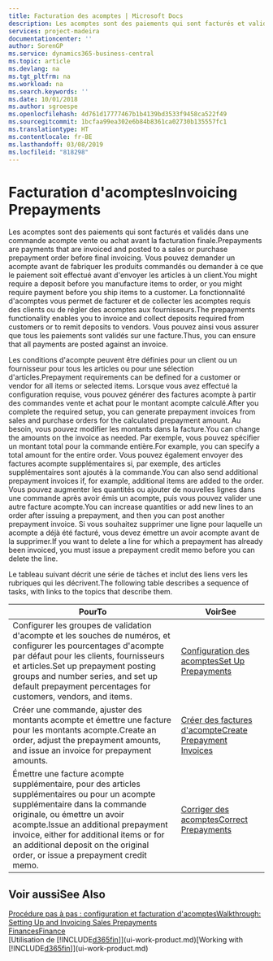 ```yaml
---
title: Facturation des acomptes | Microsoft Docs
description: Les acomptes sont des paiements qui sont facturés et validés dans une commande acompte vente ou achat avant la facturation finale. Vous pouvez demander un acompte avant de fabriquer les produits commandés ou demander à ce que le paiement soit effectué avant d'envoyer les articles à un client. La fonctionnalité d'acomptes vous permet de facturer et de collecter les acomptes requis des clients ou de régler des acomptes aux fournisseurs. Vous pouvez ainsi vous assurer que tous les paiements sont validés sur une facture.
services: project-madeira
documentationcenter: ''
author: SorenGP
ms.service: dynamics365-business-central
ms.topic: article
ms.devlang: na
ms.tgt_pltfrm: na
ms.workload: na
ms.search.keywords: ''
ms.date: 10/01/2018
ms.author: sgroespe
ms.openlocfilehash: 4d761d17777467b1b4139bd3533f9458ca522f49
ms.sourcegitcommit: 1bcfaa99ea302e6b84b8361ca02730b135557fc1
ms.translationtype: HT
ms.contentlocale: fr-BE
ms.lasthandoff: 03/08/2019
ms.locfileid: "818298"
---
```

# <a name="invoicing-prepayments"></a><span data-ttu-id="f54a3-106">Facturation d'acomptes</span><span class="sxs-lookup"><span data-stu-id="f54a3-106">Invoicing Prepayments</span></span>
<span data-ttu-id="f54a3-107">Les acomptes sont des paiements qui sont facturés et validés dans une commande acompte vente ou achat avant la facturation finale.</span><span class="sxs-lookup"><span data-stu-id="f54a3-107">Prepayments are payments that are invoiced and posted to a sales or purchase prepayment order before final invoicing.</span></span> <span data-ttu-id="f54a3-108">Vous pouvez demander un acompte avant de fabriquer les produits commandés ou demander à ce que le paiement soit effectué avant d'envoyer les articles à un client.</span><span class="sxs-lookup"><span data-stu-id="f54a3-108">You might require a deposit before you manufacture items to order, or you might require payment before you ship items to a customer.</span></span> <span data-ttu-id="f54a3-109">La fonctionnalité d'acomptes vous permet de facturer et de collecter les acomptes requis des clients ou de régler des acomptes aux fournisseurs.</span><span class="sxs-lookup"><span data-stu-id="f54a3-109">The prepayments functionality enables you to invoice and collect deposits required from customers or to remit deposits to vendors.</span></span> <span data-ttu-id="f54a3-110">Vous pouvez ainsi vous assurer que tous les paiements sont validés sur une facture.</span><span class="sxs-lookup"><span data-stu-id="f54a3-110">Thus, you can ensure that all payments are posted against an invoice.</span></span>  

 <span data-ttu-id="f54a3-111">Les conditions d'acompte peuvent être définies pour un client ou un fournisseur pour tous les articles ou pour une sélection d'articles.</span><span class="sxs-lookup"><span data-stu-id="f54a3-111">Prepayment requirements can be defined for a customer or vendor for all items or selected items.</span></span> <span data-ttu-id="f54a3-112">Lorsque vous avez effectué la configuration requise, vous pouvez générer des factures acompte à partir des commandes vente et achat pour le montant acompte calculé.</span><span class="sxs-lookup"><span data-stu-id="f54a3-112">After you complete the required setup, you can generate prepayment invoices from sales and purchase orders for the calculated prepayment amount.</span></span> <span data-ttu-id="f54a3-113">Au besoin, vous pouvez modifier les montants dans la facture.</span><span class="sxs-lookup"><span data-stu-id="f54a3-113">You can change the amounts on the invoice as needed.</span></span> <span data-ttu-id="f54a3-114">Par exemple, vous pouvez spécifier un montant total pour la commande entière.</span><span class="sxs-lookup"><span data-stu-id="f54a3-114">For example, you can specify a total amount for the entire order.</span></span> <span data-ttu-id="f54a3-115">Vous pouvez également envoyer des factures acompte supplémentaires si, par exemple, des articles supplémentaires sont ajoutés à la commande.</span><span class="sxs-lookup"><span data-stu-id="f54a3-115">You can also send additional prepayment invoices if, for example, additional items are added to the order.</span></span> <span data-ttu-id="f54a3-116">Vous pouvez augmenter les quantités ou ajouter de nouvelles lignes dans une commande après avoir émis un acompte, puis vous pouvez valider une autre facture acompte.</span><span class="sxs-lookup"><span data-stu-id="f54a3-116">You can increase quantities or add new lines to an order after issuing a prepayment, and then you can post another prepayment invoice.</span></span> <span data-ttu-id="f54a3-117">Si vous souhaitez supprimer une ligne pour laquelle un acompte a déjà été facturé, vous devez émettre un avoir acompte avant de la supprimer.</span><span class="sxs-lookup"><span data-stu-id="f54a3-117">If you want to delete a line for which a prepayment has already been invoiced, you must issue a prepayment credit memo before you can delete the line.</span></span>  

 <span data-ttu-id="f54a3-118">Le tableau suivant décrit une série de tâches et inclut des liens vers les rubriques qui les décrivent.</span><span class="sxs-lookup"><span data-stu-id="f54a3-118">The following table describes a sequence of tasks, with links to the topics that describe them.</span></span>

|<span data-ttu-id="f54a3-119">**Pour**</span><span class="sxs-lookup"><span data-stu-id="f54a3-119">**To**</span></span>|<span data-ttu-id="f54a3-120">**Voir**</span><span class="sxs-lookup"><span data-stu-id="f54a3-120">**See**</span></span>|  
|------------|-------------|  
|<span data-ttu-id="f54a3-121">Configurer les groupes de validation d'acompte et les souches de numéros, et configurer les pourcentages d'acompte par défaut pour les clients, fournisseurs et articles.</span><span class="sxs-lookup"><span data-stu-id="f54a3-121">Set up prepayment posting groups and number series, and set up default prepayment percentages for customers, vendors, and items.</span></span>|[<span data-ttu-id="f54a3-122">Configuration des acomptes</span><span class="sxs-lookup"><span data-stu-id="f54a3-122">Set Up Prepayments</span></span>](finance-set-up-prepayments.md)|
|<span data-ttu-id="f54a3-123">Créer une commande, ajuster des montants acompte et émettre une facture pour les montants acompte.</span><span class="sxs-lookup"><span data-stu-id="f54a3-123">Create an order, adjust the prepayment amounts, and issue an invoice for prepayment amounts.</span></span>|[<span data-ttu-id="f54a3-124">Créer des factures d'acompte</span><span class="sxs-lookup"><span data-stu-id="f54a3-124">Create Prepayment Invoices</span></span>](finance-how-to-create-prepayment-invoices.md)|  
|<span data-ttu-id="f54a3-125">Émettre une facture acompte supplémentaire, pour des articles supplémentaires ou pour un acompte supplémentaire dans la commande originale, ou émettre un avoir acompte.</span><span class="sxs-lookup"><span data-stu-id="f54a3-125">Issue an additional prepayment invoice, either for additional items or for an additional deposit on the original order, or issue a prepayment credit memo.</span></span>|[<span data-ttu-id="f54a3-126">Corriger des acomptes</span><span class="sxs-lookup"><span data-stu-id="f54a3-126">Correct Prepayments</span></span>](finance-how-to-correct-prepayments.md)|  

## <a name="see-also"></a><span data-ttu-id="f54a3-127">Voir aussi</span><span class="sxs-lookup"><span data-stu-id="f54a3-127">See Also</span></span>  
[<span data-ttu-id="f54a3-128">Procédure pas à pas : configuration et facturation d'acomptes</span><span class="sxs-lookup"><span data-stu-id="f54a3-128">Walkthrough: Setting Up and Invoicing Sales Prepayments</span></span>](walkthrough-setting-up-and-invoicing-sales-prepayments.md)  
[<span data-ttu-id="f54a3-129">Finances</span><span class="sxs-lookup"><span data-stu-id="f54a3-129">Finance</span></span>](finance.md)  
<span data-ttu-id="f54a3-130">[Utilisation de [!INCLUDE[d365fin](includes/d365fin_md.md)]](ui-work-product.md)</span><span class="sxs-lookup"><span data-stu-id="f54a3-130">[Working with [!INCLUDE[d365fin](includes/d365fin_md.md)]](ui-work-product.md)</span></span>

